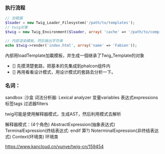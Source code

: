 ### 执行流程

```php
// 加载器
$loader = new Twig_Loader_Filesystem('/path/to/templates');
// twig对象
$twig = new Twig_Environment($loader, array( 'cache' => '/path/to/compilation_cache', ));

// 内部渲染模板，然后输出字符串
echo $twig->render('index.html', array('name' => 'Fabien'));
```

內部用loadTemplate加載模板，并生成一個继承了Twig_Template的对象
- [] 先摸清楚套路，把基本的先集成到phalcon组件内
- [] 再用看看设计模式，用设计模式的套路去分析一下。

### 名词：
sandbox :沙盒
词法分析器: Lexical analyzer
变量variables
表达式expressions
标签tags
过滤器filters 


twig可能是使用解释器模式，生成AST，然后利用模式去解析

解释器模式：(4个角色)
AbstractExpression(抽象表达式)
TerminalExpression(终结表达式:  endif 算?)
NoterminalExpression(非终结表达式)
Context(环境类)
环境类





https://www.kancloud.cn/yunye/twig-cn/159454


